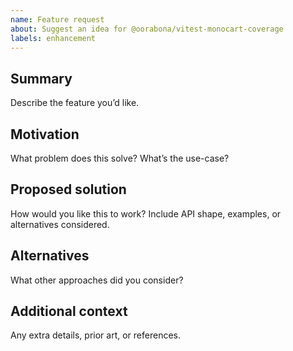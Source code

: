 ```yaml
---
name: Feature request
about: Suggest an idea for @oorabona/vitest-monocart-coverage
labels: enhancement
---
```


## Summary

Describe the feature you’d like.

## Motivation

What problem does this solve? What’s the use-case?

## Proposed solution

How would you like this to work? Include API shape, examples, or alternatives considered.

## Alternatives

What other approaches did you consider?

## Additional context

Any extra details, prior art, or references.
